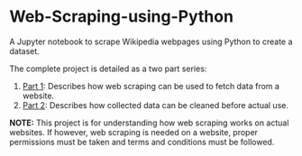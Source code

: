 # Web-Scraping-using-Python
A Jupyter notebook to scrape Wikipedia webpages using Python to create a dataset.

The complete project is detailed as a two part series:
1. [Part 1](https://towardsdatascience.com/dataset-creation-and-cleaning-web-scraping-using-python-part-1-33afbf360b6b): Describes how web scraping can be used to fetch data from a website.
2. [Part 2](https://towardsdatascience.com/dataset-creation-and-cleaning-web-scraping-using-python-part-2-7dce33cddf66): Describes how collected data can be cleaned before actual use.


**NOTE:** This project is for understanding how web scraping works on actual websites. If however, web scraping is needed on a website, proper permissions must be taken and terms and conditions must be followed.
